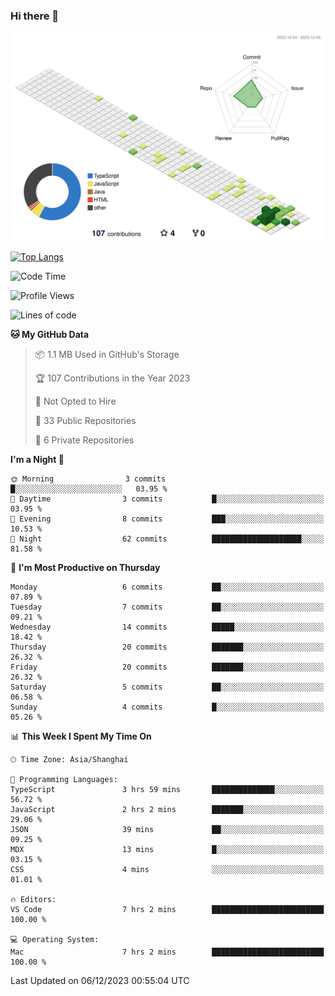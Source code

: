 ### Hi there 👋

![](./profile-3d-contrib/profile-green-animate.svg)

 

[![Top Langs](https://github-readme-stats.vercel.app/api/top-langs/?username=RunnningDogg)](https://github.com/anuraghazra/github-readme-stats)


 

<!--START_SECTION:waka-->
![Code Time](http://img.shields.io/badge/Code%20Time-27%20hrs%2046%20mins-blue)

![Profile Views](http://img.shields.io/badge/Profile%20Views-39-blue)

![Lines of code](https://img.shields.io/badge/From%20Hello%20World%20I%27ve%20Written-200.4%20thousand%20lines%20of%20code-blue)

**🐱 My GitHub Data** 

> 📦 1.1 MB Used in GitHub's Storage 
 > 
> 🏆 107 Contributions in the Year 2023
 > 
> 🚫 Not Opted to Hire
 > 
> 📜 33 Public Repositories 
 > 
> 🔑 6 Private Repositories 
 > 
**I'm a Night 🦉** 

```text
🌞 Morning                3 commits           █░░░░░░░░░░░░░░░░░░░░░░░░   03.95 % 
🌆 Daytime                3 commits           █░░░░░░░░░░░░░░░░░░░░░░░░   03.95 % 
🌃 Evening                8 commits           ███░░░░░░░░░░░░░░░░░░░░░░   10.53 % 
🌙 Night                  62 commits          ████████████████████░░░░░   81.58 % 
```
📅 **I'm Most Productive on Thursday** 

```text
Monday                   6 commits           ██░░░░░░░░░░░░░░░░░░░░░░░   07.89 % 
Tuesday                  7 commits           ██░░░░░░░░░░░░░░░░░░░░░░░   09.21 % 
Wednesday                14 commits          █████░░░░░░░░░░░░░░░░░░░░   18.42 % 
Thursday                 20 commits          ███████░░░░░░░░░░░░░░░░░░   26.32 % 
Friday                   20 commits          ███████░░░░░░░░░░░░░░░░░░   26.32 % 
Saturday                 5 commits           ██░░░░░░░░░░░░░░░░░░░░░░░   06.58 % 
Sunday                   4 commits           █░░░░░░░░░░░░░░░░░░░░░░░░   05.26 % 
```


📊 **This Week I Spent My Time On** 

```text
🕑︎ Time Zone: Asia/Shanghai

💬 Programming Languages: 
TypeScript               3 hrs 59 mins       ██████████████░░░░░░░░░░░   56.72 % 
JavaScript               2 hrs 2 mins        ███████░░░░░░░░░░░░░░░░░░   29.06 % 
JSON                     39 mins             ██░░░░░░░░░░░░░░░░░░░░░░░   09.25 % 
MDX                      13 mins             █░░░░░░░░░░░░░░░░░░░░░░░░   03.15 % 
CSS                      4 mins              ░░░░░░░░░░░░░░░░░░░░░░░░░   01.01 % 

🔥 Editors: 
VS Code                  7 hrs 2 mins        █████████████████████████   100.00 % 

💻 Operating System: 
Mac                      7 hrs 2 mins        █████████████████████████   100.00 % 
```


 Last Updated on 06/12/2023 00:55:04 UTC
<!--END_SECTION:waka-->
